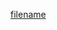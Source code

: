 [filename](https://raw.githubusercontent.com/ligaopeng123-npm/web-components-repo/main/packages/image-upload/README.md ':include')
